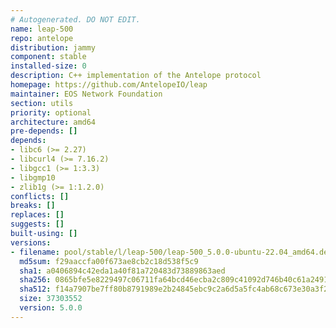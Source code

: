 ```yaml
---
# Autogenerated. DO NOT EDIT.
name: leap-500
repo: antelope
distribution: jammy
component: stable
installed-size: 0
description: C++ implementation of the Antelope protocol
homepage: https://github.com/AntelopeIO/leap
maintainer: EOS Network Foundation
section: utils
priority: optional
architecture: amd64
pre-depends: []
depends:
- libc6 (>= 2.27)
- libcurl4 (>= 7.16.2)
- libgcc1 (>= 1:3.3)
- libgmp10
- zlib1g (>= 1:1.2.0)
conflicts: []
breaks: []
replaces: []
suggests: []
built-using: []
versions:
- filename: pool/stable/l/leap-500/leap-500_5.0.0-ubuntu-22.04_amd64.deb
  md5sum: f29aaccfa00f673ae8cb2c18d538f5c9
  sha1: a0406894c42eda1a40f81a720483d73889863aed
  sha256: 0865bfe5e8229497c06711fa64bcd46ecba2c809c41092d746b40c61a2491174
  sha512: f14a7907be7ff80b8791989e2b24845ebc9c2a6d5a5fc4ab68c673e30a3f29be1aca9049a34a8a414664eb3a67c64327d6590208e36bb008d9d08c8c0b939a4a
  size: 37303552
  version: 5.0.0
---
```

